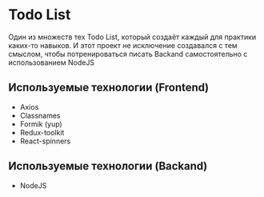 # Todo List

Один из множеств тех Todo List, который создаёт каждый для практики каких-то навыков. И этот проект не исключение создавался с тем смыслом, чтобы потренироваться писать Backand самостоятельно с использованием NodeJS

## Используемые технологии (Frontend)
- Axios
- Classnames
- Formik (yup)
- Redux-toolkit
- React-spinners

## Используемые технологии (Backand)
- NodeJS
